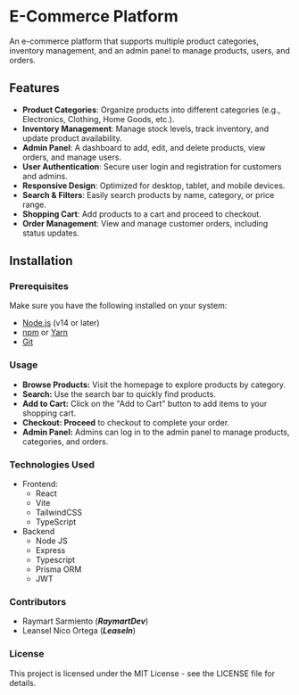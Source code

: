 # E-Commerce Platform

An e-commerce platform that supports multiple product categories, inventory management, and an admin panel to manage products, users, and orders.

## Features

- **Product Categories**: Organize products into different categories (e.g., Electronics, Clothing, Home Goods, etc.).
- **Inventory Management**: Manage stock levels, track inventory, and update product availability.
- **Admin Panel**: A dashboard to add, edit, and delete products, view orders, and manage users.
- **User Authentication**: Secure user login and registration for customers and admins.
- **Responsive Design**: Optimized for desktop, tablet, and mobile devices.
- **Search & Filters**: Easily search products by name, category, or price range.
- **Shopping Cart**: Add products to a cart and proceed to checkout.
- **Order Management**: View and manage customer orders, including status updates.

## Installation

### Prerequisites

Make sure you have the following installed on your system:

- [Node.js](https://nodejs.org/) (v14 or later)
- [npm](https://www.npmjs.com/) or [Yarn](https://yarnpkg.com/)
- [Git](https://git-scm.com/)

### Usage

- **Browse Products:** Visit the homepage to explore products by category.
- **Search:** Use the search bar to quickly find products.
- **Add to Cart:** Click on the "Add to Cart" button to add items to your shopping cart.
- **Checkout: Proceed** to checkout to complete your order.
- **Admin Panel:** Admins can log in to the admin panel to manage products, categories, and orders.

### Technologies Used

- Frontend:
  - React
  - Vite
  - TailwindCSS
  - TypeScript
- Backend
  - Node JS
  - Express
  - Typescript
  - Prisma ORM
  - JWT

### Contributors
- Raymart Sarmiento  (**_RaymartDev_**)
- Leansel Nico Ortega (**_Leaseln_**)

### License
This project is licensed under the MIT License - see the LICENSE file for details.